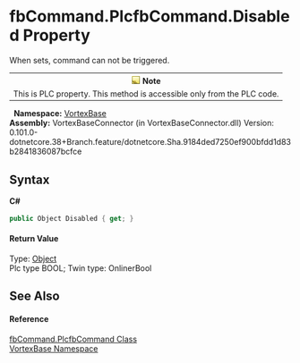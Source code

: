 # fbCommand.PlcfbCommand.Disabled Property 
 

When sets, command can not be triggered.
&nbsp;<table><tr><th>![Note](media/AlertNote.png) Note</th></tr><tr><td>This is PLC property. This method is accessible only from the PLC code.</td></tr></table>&nbsp;
**Namespace:**&nbsp;<a href="N_VortexBase.md">VortexBase</a><br />**Assembly:**&nbsp;VortexBaseConnector (in VortexBaseConnector.dll) Version: 0.101.0-dotnetcore.38+Branch.feature/dotnetcore.Sha.9184ded7250ef900bfdd1d83b2841836087bcfce

## Syntax

**C#**<br />
``` C#
public Object Disabled { get; }
```


#### Return Value
Type: <a href="https://docs.microsoft.com/dotnet/api/system.object" target="_blank">Object</a><br />Plc type BOOL; Twin type: OnlinerBool

## See Also


#### Reference
<a href="T_VortexBase_fbCommand_PlcfbCommand.md">fbCommand.PlcfbCommand Class</a><br /><a href="N_VortexBase.md">VortexBase Namespace</a><br />